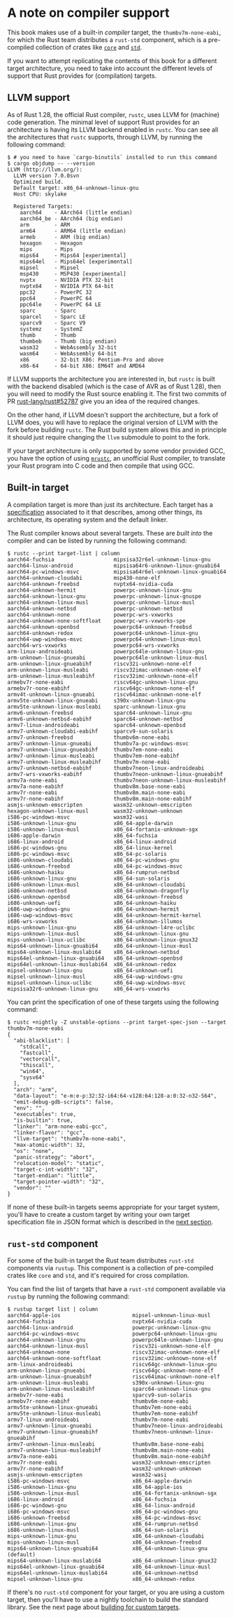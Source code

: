 # A note on compiler support

This book makes use of a built-in *compiler* target, the `thumbv7m-none-eabi`, for which the Rust
team distributes a `rust-std` component, which is a pre-compiled collection of crates like [`core`]
and [`std`].

[`core`]: https://doc.rust-lang.org/core/index.html
[`std`]: https://doc.rust-lang.org/std/index.html

If you want to attempt replicating the contents of this book for a different target architecture,
you need to take into account the different levels of support that Rust provides for (compilation)
targets.

## LLVM support

As of Rust 1.28, the official Rust compiler, `rustc`, uses LLVM for (machine) code generation. The
minimal level of support Rust provides for an architecture is having its LLVM backend enabled in
`rustc`. You can see all the architectures that `rustc` supports, through LLVM, by running the
following command:

``` console
$ # you need to have `cargo-binutils` installed to run this command
$ cargo objdump -- --version
LLVM (http://llvm.org/):
  LLVM version 7.0.0svn
  Optimized build.
  Default target: x86_64-unknown-linux-gnu
  Host CPU: skylake

  Registered Targets:
    aarch64    - AArch64 (little endian)
    aarch64_be - AArch64 (big endian)
    arm        - ARM
    arm64      - ARM64 (little endian)
    armeb      - ARM (big endian)
    hexagon    - Hexagon
    mips       - Mips
    mips64     - Mips64 [experimental]
    mips64el   - Mips64el [experimental]
    mipsel     - Mipsel
    msp430     - MSP430 [experimental]
    nvptx      - NVIDIA PTX 32-bit
    nvptx64    - NVIDIA PTX 64-bit
    ppc32      - PowerPC 32
    ppc64      - PowerPC 64
    ppc64le    - PowerPC 64 LE
    sparc      - Sparc
    sparcel    - Sparc LE
    sparcv9    - Sparc V9
    systemz    - SystemZ
    thumb      - Thumb
    thumbeb    - Thumb (big endian)
    wasm32     - WebAssembly 32-bit
    wasm64     - WebAssembly 64-bit
    x86        - 32-bit X86: Pentium-Pro and above
    x86-64     - 64-bit X86: EM64T and AMD64
```

If LLVM supports the architecture you are interested in, but `rustc` is built with the backend
disabled (which is the case of AVR as of Rust 1.28), then you will need to modify the Rust source
enabling it. The first two commits of PR [rust-lang/rust#52787] give you an idea of the required
changes.

[rust-lang/rust#52787]: https://github.com/rust-lang/rust/pull/52787

On the other hand, if LLVM doesn't support the architecture, but a fork of LLVM does, you will have
to replace the original version of LLVM with the fork before building `rustc`. The Rust build system
allows this and in principle it should just require changing the `llvm` submodule to point to the
fork.

If your target architecture is only supported by some vendor provided GCC, you have the option of
using [`mrustc`], an unofficial Rust compiler, to translate your Rust program into C code and then
compile that using GCC.

[`mrustc`]: https://github.com/thepowersgang/mrustc

## Built-in target

A compilation target is more than just its architecture. Each target has a [specification]
associated to it that describes, among other things, its architecture, its operating system and the
default linker.

[specification]: https://github.com/rust-lang/rfcs/blob/master/text/0131-target-specification.md

The Rust compiler knows about several targets. These are *built into* the compiler and can be listed
by running the following command:

``` console
$ rustc --print target-list | column
aarch64-fuchsia                   mipsisa32r6el-unknown-linux-gnu
aarch64-linux-android             mipsisa64r6-unknown-linux-gnuabi64
aarch64-pc-windows-msvc           mipsisa64r6el-unknown-linux-gnuabi64
aarch64-unknown-cloudabi          msp430-none-elf
aarch64-unknown-freebsd           nvptx64-nvidia-cuda
aarch64-unknown-hermit            powerpc-unknown-linux-gnu
aarch64-unknown-linux-gnu         powerpc-unknown-linux-gnuspe
aarch64-unknown-linux-musl        powerpc-unknown-linux-musl
aarch64-unknown-netbsd            powerpc-unknown-netbsd
aarch64-unknown-none              powerpc-wrs-vxworks
aarch64-unknown-none-softfloat    powerpc-wrs-vxworks-spe
aarch64-unknown-openbsd           powerpc64-unknown-freebsd
aarch64-unknown-redox             powerpc64-unknown-linux-gnu
aarch64-uwp-windows-msvc          powerpc64-unknown-linux-musl
aarch64-wrs-vxworks               powerpc64-wrs-vxworks
arm-linux-androideabi             powerpc64le-unknown-linux-gnu
arm-unknown-linux-gnueabi         powerpc64le-unknown-linux-musl
arm-unknown-linux-gnueabihf       riscv32i-unknown-none-elf
arm-unknown-linux-musleabi        riscv32imac-unknown-none-elf
arm-unknown-linux-musleabihf      riscv32imc-unknown-none-elf
armebv7r-none-eabi                riscv64gc-unknown-linux-gnu
armebv7r-none-eabihf              riscv64gc-unknown-none-elf
armv4t-unknown-linux-gnueabi      riscv64imac-unknown-none-elf
armv5te-unknown-linux-gnueabi     s390x-unknown-linux-gnu
armv5te-unknown-linux-musleabi    sparc-unknown-linux-gnu
armv6-unknown-freebsd             sparc64-unknown-linux-gnu
armv6-unknown-netbsd-eabihf       sparc64-unknown-netbsd
armv7-linux-androideabi           sparc64-unknown-openbsd
armv7-unknown-cloudabi-eabihf     sparcv9-sun-solaris
armv7-unknown-freebsd             thumbv6m-none-eabi
armv7-unknown-linux-gnueabi       thumbv7a-pc-windows-msvc
armv7-unknown-linux-gnueabihf     thumbv7em-none-eabi
armv7-unknown-linux-musleabi      thumbv7em-none-eabihf
armv7-unknown-linux-musleabihf    thumbv7m-none-eabi
armv7-unknown-netbsd-eabihf       thumbv7neon-linux-androideabi
armv7-wrs-vxworks-eabihf          thumbv7neon-unknown-linux-gnueabihf
armv7a-none-eabi                  thumbv7neon-unknown-linux-musleabihf
armv7a-none-eabihf                thumbv8m.base-none-eabi
armv7r-none-eabi                  thumbv8m.main-none-eabi
armv7r-none-eabihf                thumbv8m.main-none-eabihf
asmjs-unknown-emscripten          wasm32-unknown-emscripten
hexagon-unknown-linux-musl        wasm32-unknown-unknown
i586-pc-windows-msvc              wasm32-wasi
i586-unknown-linux-gnu            x86_64-apple-darwin
i586-unknown-linux-musl           x86_64-fortanix-unknown-sgx
i686-apple-darwin                 x86_64-fuchsia
i686-linux-android                x86_64-linux-android
i686-pc-windows-gnu               x86_64-linux-kernel
i686-pc-windows-msvc              x86_64-pc-solaris
i686-unknown-cloudabi             x86_64-pc-windows-gnu
i686-unknown-freebsd              x86_64-pc-windows-msvc
i686-unknown-haiku                x86_64-rumprun-netbsd
i686-unknown-linux-gnu            x86_64-sun-solaris
i686-unknown-linux-musl           x86_64-unknown-cloudabi
i686-unknown-netbsd               x86_64-unknown-dragonfly
i686-unknown-openbsd              x86_64-unknown-freebsd
i686-unknown-uefi                 x86_64-unknown-haiku
i686-uwp-windows-gnu              x86_64-unknown-hermit
i686-uwp-windows-msvc             x86_64-unknown-hermit-kernel
i686-wrs-vxworks                  x86_64-unknown-illumos
mips-unknown-linux-gnu            x86_64-unknown-l4re-uclibc
mips-unknown-linux-musl           x86_64-unknown-linux-gnu
mips-unknown-linux-uclibc         x86_64-unknown-linux-gnux32
mips64-unknown-linux-gnuabi64     x86_64-unknown-linux-musl
mips64-unknown-linux-muslabi64    x86_64-unknown-netbsd
mips64el-unknown-linux-gnuabi64   x86_64-unknown-openbsd
mips64el-unknown-linux-muslabi64  x86_64-unknown-redox
mipsel-unknown-linux-gnu          x86_64-unknown-uefi
mipsel-unknown-linux-musl         x86_64-uwp-windows-gnu
mipsel-unknown-linux-uclibc       x86_64-uwp-windows-msvc
mipsisa32r6-unknown-linux-gnu     x86_64-wrs-vxworks
```

You can print the specification of one of these targets using the following command:

``` console
$ rustc +nightly -Z unstable-options --print target-spec-json --target thumbv7m-none-eabi
{
  "abi-blacklist": [
    "stdcall",
    "fastcall",
    "vectorcall",
    "thiscall",
    "win64",
    "sysv64"
  ],
  "arch": "arm",
  "data-layout": "e-m:e-p:32:32-i64:64-v128:64:128-a:0:32-n32-S64",
  "emit-debug-gdb-scripts": false,
  "env": "",
  "executables": true,
  "is-builtin": true,
  "linker": "arm-none-eabi-gcc",
  "linker-flavor": "gcc",
  "llvm-target": "thumbv7m-none-eabi",
  "max-atomic-width": 32,
  "os": "none",
  "panic-strategy": "abort",
  "relocation-model": "static",
  "target-c-int-width": "32",
  "target-endian": "little",
  "target-pointer-width": "32",
  "vendor": ""
}
```

If none of these built-in targets seems appropriate for your target system, you'll have to create a
custom target by writing your own target specification file in JSON format which is described in the
[next section][custom-target].

[custom-target]: ./custom-target.md

## `rust-std` component

For some of the built-in target the Rust team distributes `rust-std` components via `rustup`. This
component is a collection of pre-compiled crates like `core` and `std`, and it's required for cross
compilation.

You can find the list of targets that have a `rust-std` component available via `rustup` by running
the following command:

``` console
$ rustup target list | column
aarch64-apple-ios                       mipsel-unknown-linux-musl
aarch64-fuchsia                         nvptx64-nvidia-cuda
aarch64-linux-android                   powerpc-unknown-linux-gnu
aarch64-pc-windows-msvc                 powerpc64-unknown-linux-gnu
aarch64-unknown-linux-gnu               powerpc64le-unknown-linux-gnu
aarch64-unknown-linux-musl              riscv32i-unknown-none-elf
aarch64-unknown-none                    riscv32imac-unknown-none-elf
aarch64-unknown-none-softfloat          riscv32imc-unknown-none-elf
arm-linux-androideabi                   riscv64gc-unknown-linux-gnu
arm-unknown-linux-gnueabi               riscv64gc-unknown-none-elf
arm-unknown-linux-gnueabihf             riscv64imac-unknown-none-elf
arm-unknown-linux-musleabi              s390x-unknown-linux-gnu
arm-unknown-linux-musleabihf            sparc64-unknown-linux-gnu
armebv7r-none-eabi                      sparcv9-sun-solaris
armebv7r-none-eabihf                    thumbv6m-none-eabi
armv5te-unknown-linux-gnueabi           thumbv7em-none-eabi
armv5te-unknown-linux-musleabi          thumbv7em-none-eabihf
armv7-linux-androideabi                 thumbv7m-none-eabi
armv7-unknown-linux-gnueabi             thumbv7neon-linux-androideabi
armv7-unknown-linux-gnueabihf           thumbv7neon-unknown-linux-gnueabihf
armv7-unknown-linux-musleabi            thumbv8m.base-none-eabi
armv7-unknown-linux-musleabihf          thumbv8m.main-none-eabi
armv7a-none-eabi                        thumbv8m.main-none-eabihf
armv7r-none-eabi                        wasm32-unknown-emscripten
armv7r-none-eabihf                      wasm32-unknown-unknown
asmjs-unknown-emscripten                wasm32-wasi
i586-pc-windows-msvc                    x86_64-apple-darwin
i586-unknown-linux-gnu                  x86_64-apple-ios
i586-unknown-linux-musl                 x86_64-fortanix-unknown-sgx
i686-linux-android                      x86_64-fuchsia
i686-pc-windows-gnu                     x86_64-linux-android
i686-pc-windows-msvc                    x86_64-pc-windows-gnu
i686-unknown-freebsd                    x86_64-pc-windows-msvc
i686-unknown-linux-gnu                  x86_64-rumprun-netbsd
i686-unknown-linux-musl                 x86_64-sun-solaris
mips-unknown-linux-gnu                  x86_64-unknown-cloudabi
mips-unknown-linux-musl                 x86_64-unknown-freebsd
mips64-unknown-linux-gnuabi64           x86_64-unknown-linux-gnu (default)
mips64-unknown-linux-muslabi64          x86_64-unknown-linux-gnux32
mips64el-unknown-linux-gnuabi64         x86_64-unknown-linux-musl
mips64el-unknown-linux-muslabi64        x86_64-unknown-netbsd
mipsel-unknown-linux-gnu                x86_64-unknown-redox
```

If there's no `rust-std` component for your target, or you are using a custom target, then you'll
have to use a nightly toolchain to build the standard library. See the next page about [building for
custom targets][use-target-file].

[use-target-file]: ./custom-target.md#use-the-target-file
[xargo]: https://github.com/japaric/xargo
